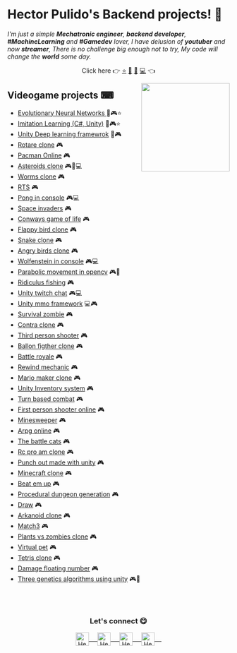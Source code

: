 # Hector Pulido's Backend projects! 👋
<em> I'm just a simple **Mechatronic engineer**, **backend developer**, **#MachineLearning** and **#Gamedev** lover, I
 have delusion of **youtuber** and now **streamer**, There is no challenge big enough not to try, My code will change the **world** some day.</em>

<p align="center">
  Click here 👉
 <a href="https://github.com/HectorPulido">⭐</a>
 <a href="https://github.com/HectorPulido/HectorPulido/blob/master/AI_PROJECTS.md">🤖</a>
 <a href="https://github.com/HectorPulido/HectorPulido/blob/master/BLOCKCHAIN_PROJECTS.md">🔑</a>
 <a href="https://github.com/HectorPulido/HectorPulido/blob/master/BACKEND_PROJECTS.md">💻</a> 
  👈
</p>

<a href="https://twitter.com/Hector_Pulido_">
 <img align="right" height="auto" width="200" src="https://pequesoft.net/web/static/images/pequesoft.png" />
</a>

## Videogame projects ⌨
- [Evolutionary Neural Networks ](https://github.com/HectorPulido/Evolutionary-Neural-Networks-on-unity-for-bots) 🤖🎮⭐
- [Imitation Learning (C#, Unity)](https://github.com/HectorPulido/Imitation-learning-in-unity) 🤖🎮⭐
- [Unity Deep learning framewrok](https://github.com/HectorPulido/Deep-Learning-Framework-DLF-in-unity) 🤖🎮
- [Rotare clone](https://github.com/HectorPulido/rotare-clone) 🎮
- [Pacman Online](https://github.com/HectorPulido/Pacman-Online-made-with-unity) 🎮
- [Asteroids clone](https://github.com/HectorPulido/Asteroids-like-game) 🎮🤖💻
- [Worms clone](https://github.com/HectorPulido/Worms-like-game-made-with-unity) 🎮
- [RTS](https://github.com/HectorPulido/Simple-RTS-Made-With-Unity) 🎮
- [Pong in console](https://github.com/HectorPulido/pong-in-python) 🎮💻
- [Space invaders](https://github.com/HectorPulido/Space-invaders-like-game) 🎮
- [Conways game of life](https://github.com/HectorPulido/Conways-Game-of-life-in-unity) 🎮
- [Flappy bird clone](https://github.com/HectorPulido/FlappyBird) 🎮
- [Snake clone](https://github.com/HectorPulido/UnitySimpleSnake) 🎮
- [Angry birds clone](https://github.com/HectorPulido/Angry-birds-like-game-made-with-UNITY-and-C-) 🎮
- [Wolfenstein in console](https://github.com/HectorPulido/ConsoleGameEngine) 🎮💻
- [Parabolic movement in opencv](https://github.com/HectorPulido/Parabolic-movement-opencv) 🎮🤖
- [Ridiculus fishing](https://github.com/HectorPulido/Ridiculus-fishing-clone-made-with-unity) 🎮
- [Unity twitch chat](https://github.com/HectorPulido/Unity-twitch-chat-link) 🎮💻
- [Unity mmo framework](https://github.com/HectorPulido/Unity-MMO-Framework) 💻🎮
- [Survival zombie](https://github.com/HectorPulido/Survival-zombie-game-made-with-unity) 🎮
- [Contra clone](https://github.com/HectorPulido/Contra-Like-game-made-with-unity) 🎮
- [Third person shooter](https://github.com/HectorPulido/Multipourpuse-third-person-shooter-unity) 🎮
- [Ballon figther clone](https://github.com/HectorPulido/Ballon-Fighter-clone-made-with-unity) 🎮
- [Battle royale](https://github.com/HectorPulido/Unity-Battle-Royale-game-Made-With-Unity) 🎮
- [Rewind mechanic](https://github.com/HectorPulido/Unity-Rewind-Mechanic) 🎮
- [Mario maker clone](https://github.com/HectorPulido/Mario-maker-like-game-made-with-unity) 🎮
- [Unity Inventory system](https://github.com/HectorPulido/UnitySimpleInventorySystem) 🎮
- [Turn based combat](https://github.com/HectorPulido/UnityTurnBasedCombatSystem) 🎮
- [First person shooter online](https://github.com/HectorPulido/Unity-First-Person-Shooter-Online) 🎮
- [Minesweeper](https://github.com/HectorPulido/Unity-Minesweeper-clone) 🎮
- [Arpg online](https://github.com/HectorPulido/Unity-Arpg-Online) 🎮
- [The battle cats](https://github.com/HectorPulido/The-battle-cats-like-game-made-with-unity) 🎮
- [Rc pro am clone](https://github.com/HectorPulido/Rc-pro-am-Game-made-with-unity) 🎮
- [Punch out made with unity](https://github.com/HectorPulido/Punch-out-Like-game-made-with-unity) 🎮
- [Minecraft clone](https://github.com/HectorPulido/MINECRAFT-like-game-made-with-UNITY) 🎮
- [Beat em up](https://github.com/HectorPulido/Beat-em-up-made-with-unity) 🎮
- [Procedural dungeon generation](https://github.com/HectorPulido/Procedural-Dungeon-Generation-Algorithm-Unity) 🎮
- [Draw](https://github.com/HectorPulido/Draw-In-Unity-3D) 🎮
- [Arkanoid clone](https://github.com/HectorPulido/UnityArkanoid) 🎮
- [Match3](https://github.com/HectorPulido/UnitySimpleMatch3) 🎮
- [Plants vs zombies clone](https://github.com/HectorPulido/UnityPlantsVsZombiesClone) 🎮
- [Virtual pet](https://github.com/HectorPulido/Unity-Virtual-pet) 🎮
- [Tetris clone](https://github.com/HectorPulido/Unity-Simple-Tetris-Clone) 🎮
- [Damage floating number](https://github.com/HectorPulido/Unity-Floating-Damage-Number) 🎮
- [Three genetics algorithms using unity](https://github.com/HectorPulido/Three-Genetics-Algorithm-Using-Unity) 🎮🤖

<br>
<br>
<div align="center">
 <h3 align="center">Let's connect 😋</h3>
</div>
<p align="center">
 <a href="https://www.linkedin.com/in/hector-pulido-17547369/" target="blank">
  <img align="center" alt="Hector's LinkedIn" width="30px"
   src="https://www.vectorlogo.zone/logos/linkedin/linkedin-icon.svg" /> &nbsp; &nbsp;
 </a>
 <a href="https://twitter.com/Hector_Pulido_" target="blank">
  <img align="center" alt="Hector's Twitter" width="30px"
   src="https://www.vectorlogo.zone/logos/twitter/twitter-official.svg" /> &nbsp; &nbsp;
 </a>
 <a href="https://www.twitch.tv/hector_pulido_" target="blank">
  <img align="center" alt="Hector's Twitch" width="30px"
   src="https://www.vectorlogo.zone/logos/twitch/twitch-icon.svg" /> &nbsp; &nbsp;
 </a>
 <a href="https://www.youtube.com/channel/UCS_iMeH0P0nsIDPvBaJckOw" target="blank">
  <img align="center" alt="Hector's Youtube" width="30px"
   src="https://www.vectorlogo.zone/logos/youtube/youtube-icon.svg" /> &nbsp; &nbsp;
 </a>
</p>